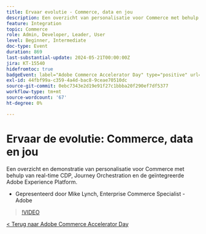 ```yaml
---
title: Ervaar evolutie - Commerce, data en jou
description: Een overzicht van personalisatie voor Commerce met behulp van real-time CDP, Reisorchestration en de geïntegreerde Adobe Experience Platform.
feature: Integration
topic: Commerce
role: Admin, Developer, Leader, User
level: Beginner, Intermediate
doc-type: Event
duration: 869
last-substantial-update: 2024-05-21T00:00:00Z
jira: KT-15540
hidefromtoc: true
badgeEvent: label="Adobe Commerce Accelerator Day" type="positive" url="https://experienceleague.adobe.com/nl/docs/events/apac-commerce-recordings/2024/overview"
exl-id: 44fbf99a-c359-4a4d-bac8-9ceae70510dc
source-git-commit: 0ebc7343e2d19e91f27c1bbba20f290ef7df5377
workflow-type: tm+mt
source-wordcount: '67'
ht-degree: 0%

---
```


# Ervaar de evolutie: Commerce, data en jou

Een overzicht en demonstratie van personalisatie voor Commerce met behulp van real-time CDP, Journey Orchestration en de geïntegreerde Adobe Experience Platform.

+ Gepresenteerd door Mike Lynch, Enterprise Commerce Specialist - Adobe

>[!VIDEO](https://video.tv.adobe.com/v/3429266/?learn=on)

[&lt; Terug naar Adobe Commerce Accelerator Day](./overview.md)
